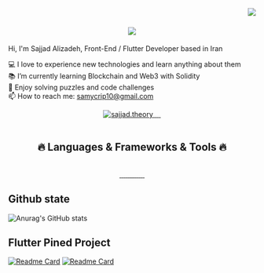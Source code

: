<img align="right" src="https://visitor-badge.laobi.icu/badge?page_id=samtheory">

<h1 align="center">
  <a href="https://git.io/typing-svg">
    <img src="https://readme-typing-svg.herokuapp.com?font=Overlock&duration=4000&size=30&color=1AF732&center=true&vCenter=true&lines=Hi+There+%F0%9F%91%8B;I'm+Front-End+Developer.;I'm+Mobile+Application+Developer.;Nice+to+meet+you!">
  </a>
</h1>

Hi, I'm Sajjad Alizadeh, Front-End / Flutter Developer based in Iran<br/>

💻 I love to experience new technologies  and learn anything about them <br/>
📚 I’m currently learning Blockchain and Web3 with Solidity<br/>
🧩 Enjoy solving puzzles and code challenges<br/>
📫 How to reach me: samycrip10@gmail.com

<div align="center">
  <a href="https://www.instagram.com/sajjad.theory/">
    <img src="https://img.shields.io/badge/Instagram-E4405F?style=for-the-badge&logo=instagram&logoColor=white"  alt="sajjad.theory"/>
  </a>
<!--   <a href="">
    <img src="https://img.shields.io/badge/Twitter-1DA1F2?style=for-the-badge&logo=twitter&logoColor=white"  alt="sajjad.theory"/>
  </a>
  <a href="">
    <img src="https://img.shields.io/badge/Reddit-FF4500?style=for-the-badge&logo=reddit&logoColor=white"  alt=""/>
  </a>
  <a href="">
    <img src="https://img.shields.io/badge/Codepen-000000?style=for-the-badge&logo=codepen&logoColor=white"  alt=""/>
  </a> -->
  <a href="">
    <img src=""  alt=""/>
  </a>
<!--   <a href="">
    <img src="https://img.shields.io/badge/Stack_Overflow-FE7A16?style=for-the-badge&logo=stack-overflow&logoColor=white"  alt="sajjad.theory"/>
  </a> -->
  <a href="https://www.linkedin.com/in/sajjadalizadeh/">
    <img src="https://img.shields.io/badge/LinkedIn-0077B5?style=for-the-badge&logo=linkedin&logoColor=white"  alt=""/>
  </a>
  <a href="https://leetcode.com/samtheory/">
    <img src="https://img.shields.io/badge/-LeetCode-FFA116?style=for-the-badge&logo=LeetCode&logoColor=black"  alt=""/>
  </a>
  <a href="https://www.hackerrank.com/samycrip10">
    <img src="https://img.shields.io/badge/-Hackerrank-2EC866?style=for-the-badge&logo=HackerRank&logoColor=white"  alt=""/>
  </a><br/>
  
  <br/>
  
  <a  href="https://www.codewars.com/users/samtheory">
    <img src="https://www.codewars.com/users/samtheory/badges/large"  alt=""/>
  </a>
</div>

<h2 align="center">🔥 Languages & Frameworks & Tools 🔥</h2>
<br>
<div align="center">
  <a href="https://dart.dev">
    <img src="https://img.shields.io/badge/-Dart-04599C?style=for-the-badge&labelColor=2BB7F6&logo=dart&logoColor=04599C"  alt=""/>
  </a>
   <a href="https://flutter.dev">
    <img src="https://img.shields.io/badge/-Flutter-13B9FD?style=for-the-badge&labelColor=065A9D&logo=flutter&logoColor=13B9FD"  alt=""/>
  </a>
  <a href="#">
    <img src="https://img.shields.io/badge/Vue.js-35495E?style=for-the-badge&logo=vuedotjs&logoColor=4FC08D"  alt=""/>
  </a>
   <a href="#">
    <img src="https://img.shields.io/badge/nuxt.js-00C58E?style=for-the-badge&logo=nuxtdotjs&logoColor=white"  alt=""/>
  </a>
  <a href="#">
    <img src="https://img.shields.io/badge/CSS3-1572B6?style=for-the-badge&logo=css3&logoColor=white"  alt=""/>
  </a>
  <a href="#">
    <img src="https://img.shields.io/badge/HTML5-E34F26?style=for-the-badge&logo=html5&logoColor=white"  alt=""/>
  </a>
  <a href="#">
    <img src="https://img.shields.io/badge/JavaScript-323330?style=for-the-badge&logo=javascript&logoColor=F7DF1E"  alt=""/>
  </a>
  <a href="#">
    <img src="https://img.shields.io/badge/TypeScript-007ACC?style=for-the-badge&logo=typescript&logoColor=white"  alt=""/>
  </a>
  <a href="#">
    <img src="	https://img.shields.io/badge/Appwrite-F02E65?style=for-the-badge&logo=Appwrite&logoColor=black"  alt=""/>
  </a>
   <a href="#">
    <img src="https://img.shields.io/badge/Docker-2CA5E0?style=for-the-badge&logo=docker&logoColor=white"  alt=""/>
  </a>
   <a href="#">
    <img src="https://img.shields.io/badge/next.js-000000?style=for-the-badge&logo=nextdotjs&logoColor=white"  alt=""/>
  </a>
   <a href="#">
    <img src="https://img.shields.io/badge/React-20232A?style=for-the-badge&logo=react&logoColor=61DAFB"  alt=""/>
  </a>
     <a href="#">
    <img src="	https://img.shields.io/badge/Tailwind_CSS-38B2AC?style=for-the-badge&logo=tailwind-css&logoColor=white"  alt=""/>
  </a>
     <a href="#">
    <img src="https://img.shields.io/badge/Notion-%23000000.svg?style=for-the-badge&logo=notion&logoColor=white"  alt=""/>
  </a>
   
 
</div>


## Github state
![Anurag's GitHub stats](https://github-readme-stats.vercel.app/api?username=samtheory&show_icons=true&theme=merko )

## Flutter Pined Project

[![Readme Card](https://github-readme-stats.vercel.app/api/pin/?username=samtheory&repo=flutter_uikit_true_power&show_icons=true&theme=merko)](https://github.com/samtheory/flutter_uikit_true_power)
[![Readme Card](https://github-readme-stats.vercel.app/api/pin/?username=samtheory&repo=flutter_examples&show_icons=true&theme=merko)](https://github.com/samtheory/flutter_examples)

<!-- ## Donationg
BTC: bc1qksa7p5h6cwx5l94pdpdmaurg5u7yaj3a6sl42e

LTC: ltc1qjm2ltpdrc0ghecgdzsrx5qdyrxdwpsxtejv6vx -->
<!--
**samtheory/samtheory** is a ✨ _special_ ✨ repository because its `README.md` (this file) appears on your GitHub profile.

Here are some ideas to get you started:

- 🔭 I’m currently working on ...
- 🌱 I’m currently learning ...
- 👯 I’m looking to collaborate on ...
- 🤔 I’m looking for help with ...
- 💬 Ask me about ...
- 📫 How to reach me: ...
- 😄 Pronouns: ...
- ⚡ Fun fact: ...
-->

